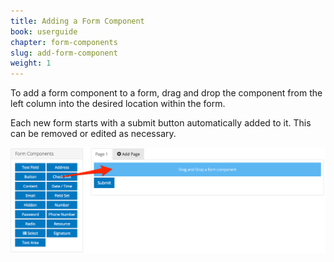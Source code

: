 ```yaml
---
title: Adding a Form Component
book: userguide
chapter: form-components
slug: add-form-component
weight: 1
---
```

<p>To add a form component to a form, drag and drop the component from the left column into the desired location within the form.</p>
<p>Each new form starts with a submit button automatically added to it. This can be removed or edited as necessary.</p>
<img src="/assets/img/form-component.png">
